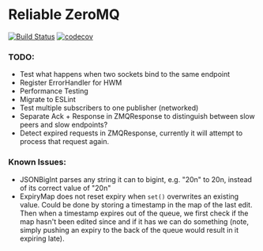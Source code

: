 # Reliable ZeroMQ
[![Build Status](https://travis-ci.com/OliverNChalk/reliable-zeromq.svg?branch=master)](https://travis-ci.com/OliverNChalk/reliable-zeromq)
[![codecov](https://codecov.io/gh/OliverNChalk/reliable-zeromq/branch/master/graph/badge.svg)](https://codecov.io/gh/OliverNChalk/reliable-zeromq)

### TODO:
 - Test what happens when two sockets bind to the same endpoint
 - Register ErrorHandler for HWM
 - Performance Testing
 - Migrate to ESLint
 - Test multiple subscribers to one publisher (networked)
 - Separate Ack + Response in ZMQResponse to distinguish between slow peers and slow endpoints?
 - Detect expired requests in ZMQResponse, currently it will attempt to process that request again.

### Known Issues:
 - JSONBigInt parses any string it can to bigint, e.g. "20n" to 20n, instead of its correct value of "20n"
 - ExpiryMap does not reset expiry when `set()` overwrites an existing value. Could be done by storing a timestamp in the map of the last edit. Then when a timestamp expires out of the queue, we first check if the map hasn't been edited since and if it has we can do something (note, simply pushing an expiry to the back of the queue would result in it expiring late).
